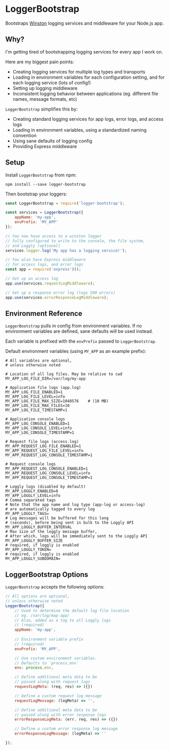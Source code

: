 # LoggerBootstrap

Bootstraps [Winston](https://github.com/winstonjs/winston) logging services and middleware for your Node.js app.

## Why?

I'm getting tired of bootstrapping logging services for every app I work on.

Here are my biggest pain points:

* Creating logging services for multiple log types and transports
* Loading in environment variables for each configuration setting, and for each logging service (lots of config!)
* Setting up logging middleware
* Inconsistent logging behavior between applications (eg. different file names, message formats, etc)

`LoggerBootstrap` simplifies this by:
* Creating standard logging services for app logs, error logs, and access logs
* Loading in environment variables, using a standardized naming convention
* Using sane defaults of logging config
* Providing Express middleware

## Setup

Install `LoggerBootstrap` from npm:

```
npm install --save logger-bootstrap
```

Then bootstrap your loggers:

```js
const LoggerBootstrap = require('logger-bootstrap');

const services = LoggerBootstrap({
	appName: 'my-app',
	envPrefix: 'MY_APP'
});

// You now have access to a winston logger
// fully configured to write to the console, the file system,
// and Loggly (optional)
services.logger.log('My app has a logging service!');

// You also have Express middleware 
// for access logs, and error logs
const app = require('express')();

// Set up an access log
app.use(services.requestLogMiddleware);

// Set up a response error log (logs 500 errors)
app.use(services.errorResponseLogMiddleware);
```

## Environment Reference

`LoggerBootstrap` pulls in config from environment variables. If no environment variables are defined, sane defaults will be used instead.

Each variable is prefixed with the `envPrefix` passed to `LoggerBootstrap`.

Default environment variables (using `MY_APP` as an example prefix):

```
# All variables are optional, 
# unless otherwise noted

# Location of all log files. May be relative to cwd
MY_APP_LOG_FILE_DIR=/var/log/my-app

# Application file logs (app.log)
MY_APP_LOG_FILE_ENABLED=1
MY_APP_LOG_FILE_LEVEL=info
MY_APP_LOG_FILE_MAX_SIZE=1048576	# (10 MB)
MY_APP_LOG_FILE_MAX_FILES=10
MY_APP_LOG_FILE_TIMESTAMP=1

# Application console logs
MY_APP_LOG_CONSOLE_ENABLED=1
MY_APP_LOG_CONSOLE_LEVEL=info
MY_APP_LOG_CONSOLE_TIMESTAMP=1

# Request file logs (access.log)
MY_APP_REQUEST_LOG_FILE_ENABLED=1
MY_APP_REQUEST_LOG_FILE_LEVEL=info
MY_APP_REQUEST_LOG_CONSOLE_TIMESTAMP=1

# Request console logs
MY_APP_REQUEST_LOG_CONSOLE_ENABLED=1
MY_APP_REQUEST_LOG_CONSOLE_LEVEL=info
MY_APP_REQUEST_LOG_CONSOLE_TIMESTAMP=1

# Loggly logs (disabled by default)
MY_APP_LOGGLY_ENABLED=0
MY_APP_LOGGLY_LEVEL=info
# Comma separated tags
# Note that the app name and log type (app-log or access-log) 
# are automatically tagged to every log
MY_APP_LOGGLY_TAGS=
# Log messages will be buffered for this long
# (seconds), before being sent in bulk to the Loggly API
MY_APP_LOGGLY_BUFFER_INTERVAL
# Max size of the loggly message buffer,
# After which, logs will be immediately sent to the Loggly API
MY_APP_LOGGLY_BUFFER_SIZE
# required, if loggly is enabled
MY_APP_LOGGLY_TOKEN=
# required, if loggly is enabled
MY_APP_LOGGLY_SUBDOMAIN=
```

## LoggerBootstrap Options

`LoggerBootstrap` accepts the following options:

```js
// All options are optional, 
// unless otherwise noted
LoggerBootstrap({
    // Used to determine the default log file location
    // eg. /var/log/map-app/
    // Also, added as a tag to all Loggly logs
    // (required)
	appName: 'my-app',
	
	// Environment variable prefix
	// (required)
	envPrefix: 'MY_APP',

	// Use custom environment variables.
	// Defaults to `process.env`
	env: process.env,

	// Define additional meta data to be
	// passed along with request logs
	requestLogMeta: (req, res) => ({})

	// Define a custom request log message
	requestLogMessage: (logMeta) => '',

	// Define additional meta data to be
	// passed along with error response logs
	errorResponseLogMeta: (err, req, res) => ({})

	// Define a custom error response log message
	errorResponseLogMessage: (logMeta) => ''

});
```